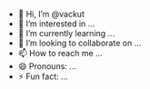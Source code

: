 - 👋 Hi, I’m @vackut
- 👀 I’m interested in ...
- 🌱 I’m currently learning ...
- 💞️ I’m looking to collaborate on ...
- 📫 How to reach me ...
- 😄 Pronouns: ...
- ⚡ Fun fact: ...

<!---
vackut/vackut is a ✨ special ✨ repository because its `README.md` (this file) appears on your GitHub profile.
You can click the Preview link to take a look at your changes.
--->
